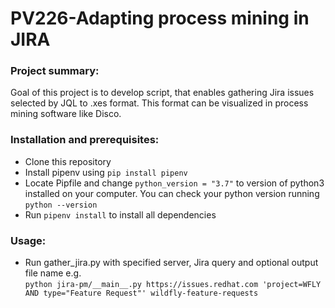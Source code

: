 # PV226-Adapting process mining in JIRA
### Project summary:
Goal of this project is to develop script, that enables gathering Jira issues selected by JQL to .xes format. This format can be visualized in process mining software like Disco.  

### Installation and prerequisites:
* Clone this repository  
* Install pipenv using `pip install pipenv`  
* Locate Pipfile and change `python_version = "3.7"` to version of python3 installed on your computer. You can check your python version running `python --version`  
* Run `pipenv install` to install all dependencies

### Usage:
* Run gather_jira.py with specified server, Jira query and optional output file name e.g.  
`python jira-pm/__main__.py https://issues.redhat.com 'project=WFLY AND type="Feature Request"' wildfly-feature-requests`
